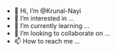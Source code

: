 - 👋 Hi, I’m @Krunal-Nayi
- 👀 I’m interested in ...
- 🌱 I’m currently learning ...
- 💞️ I’m looking to collaborate on ...
- 📫 How to reach me ...

<!---
Krunal-Nayi/Krunal-Nayi is a ✨ special ✨ repository because its `README.md` (this file) appears on your GitHub profile.
You can click the Preview link to take a look at your changes.
--->
